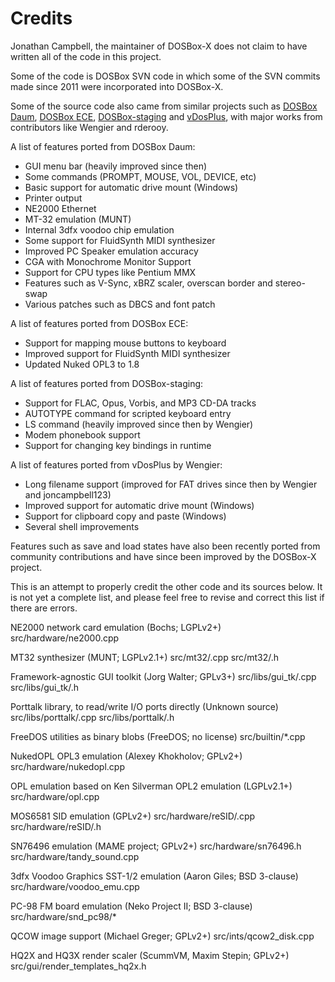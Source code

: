 Credits
=======

Jonathan Campbell, the maintainer of DOSBox-X does not claim to have written all of the code in this project.

Some of the code is DOSBox SVN code in which some of the SVN commits made since 2011 were incorporated into DOSBox-X.

Some of the source code also came from similar projects such as [DOSBox Daum](http://ykhwong.x-y.net), [DOSBox ECE](https://dosboxece.yesterplay.net/), [DOSBox-staging](https://dosbox-staging.github.io/) and [vDosPlus](http://www.vdosplus.org/), with major works from contributors like Wengier and rderooy.


A list of features ported from DOSBox Daum:

* GUI menu bar (heavily improved since then)
* Some commands (PROMPT, MOUSE, VOL, DEVICE, etc)
* Basic support for automatic drive mount (Windows)
* Printer output
* NE2000 Ethernet
* MT-32 emulation (MUNT)
* Internal 3dfx voodoo chip emulation
* Some support for FluidSynth MIDI synthesizer
* Improved PC Speaker emulation accuracy
* CGA with Monochrome Monitor Support
* Support for CPU types like Pentium MMX
* Features such as V-Sync, xBRZ scaler, overscan border and stereo-swap
* Various patches such as DBCS and font patch

A list of features ported from DOSBox ECE:

* Support for mapping mouse buttons to keyboard
* Improved support for FluidSynth MIDI synthesizer
* Updated Nuked OPL3 to 1.8

A list of features ported from DOSBox-staging:

* Support for FLAC, Opus, Vorbis, and MP3 CD-DA tracks
* AUTOTYPE command for scripted keyboard entry
* LS command (heavily improved since then by Wengier)
* Modem phonebook support
* Support for changing key bindings in runtime

A list of features ported from vDosPlus by Wengier:

* Long filename support (improved for FAT drives since then by Wengier and joncampbell123)
* Improved support for automatic drive mount (Windows)
* Support for clipboard copy and paste (Windows)
* Several shell improvements

Features such as save and load states have also been recently ported from community contributions and have since been improved by the DOSBox-X project.

This is an attempt to properly credit the other code and its sources below. It is not yet a complete list, and please feel free to revise and correct this list if there are errors.

NE2000 network card emulation (Bochs; LGPLv2+) src/hardware/ne2000.cpp

MT32 synthesizer (MUNT; LGPLv2.1+) src/mt32/.cpp src/mt32/.h

Framework-agnostic GUI toolkit (Jorg Walter; GPLv3+) src/libs/gui_tk/.cpp src/libs/gui_tk/.h

Porttalk library, to read/write I/O ports directly (Unknown source) src/libs/porttalk/.cpp src/libs/porttalk/.h

FreeDOS utilities as binary blobs (FreeDOS; no license) src/builtin/*.cpp

NukedOPL OPL3 emulation (Alexey Khokholov; GPLv2+) src/hardware/nukedopl.cpp

OPL emulation based on Ken Silverman OPL2 emulation (LGPLv2.1+) src/hardware/opl.cpp

MOS6581 SID emulation (GPLv2+) src/hardware/reSID/.cpp src/hardware/reSID/.h

SN76496 emulation (MAME project; GPLv2+) src/hardware/sn76496.h src/hardware/tandy_sound.cpp

3dfx Voodoo Graphics SST-1/2 emulation (Aaron Giles; BSD 3-clause) src/hardware/voodoo_emu.cpp

PC-98 FM board emulation (Neko Project II; BSD 3-clause) src/hardware/snd_pc98/*

QCOW image support (Michael Greger; GPLv2+) src/ints/qcow2_disk.cpp

HQ2X and HQ3X render scaler (ScummVM, Maxim Stepin; GPLv2+) src/gui/render_templates_hq2x.h
